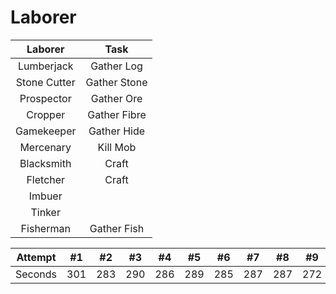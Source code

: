 # Laborer

| Laborer | Task |
| :---------: | :---------: |
| Lumberjack | Gather Log |
| Stone Cutter | Gather Stone |
| Prospector | Gather Ore |
| Cropper | Gather Fibre |
| Gamekeeper | Gather Hide |
| Mercenary | Kill Mob |
| Blacksmith | Craft |
| Fletcher | Craft |
| Imbuer | |
| Tinker | |
| Fisherman | Gather Fish |



Attempt | #1 | #2 | #3 | #4 | #5 | #6 | #7 | #8 | #9 | #10 | #11
--- | --- | --- | --- |--- |--- |--- |--- |--- |--- |--- |---
Seconds | 301 | 283 | 290 | 286 | 289 | 285 | 287 | 287 | 272 | 276 | 269